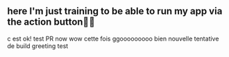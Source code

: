## here I'm just training to be able to run my app via the action button🤴🤩
c est ok! test PR now wow cette fois ggooooooooo
bien nouvelle tentative de build greeting
test
